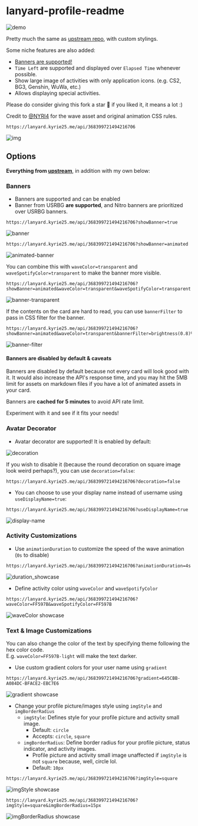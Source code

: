# lanyard-profile-readme

![demo](https://github.com/user-attachments/assets/577a760a-5a6e-43e2-94a3-0d5e09d75642)

Pretty much the same as [upstream repo](https://github.com/cnrad/lanyard-profile-readme), with custom stylings.

Some niche features are also added:

- [Banners are supported!](#banners)
- `Time Left` are supported and displayed over `Elapsed Time` whenever possible.
- Show large image of activities with only application icons. (e.g. CS2, BG3, Genshin, WuWa, etc.)
- Allows displaying special activities.

Please do consider giving this fork a star 🌟 if you liked it, it means a lot :)

Credit to [@NYRI4](https://github.com/NYRI4) for the wave asset and original animation CSS rules.

```url
https://lanyard.kyrie25.me/api/368399721494216706
```

![img](https://lanyard.kyrie25.me/api/368399721494216706)

## Options

**Everything from [upstream](https://github.com/cnrad/lanyard-profile-readme#options)**, in addition with my own below:

### Banners

- Banners are supported and can be enabled
- Banner from USRBG **are supported**, and Nitro banners are prioritized over USRBG banners.

```url
https://lanyard.kyrie25.me/api/368399721494216706?showBanner=true
```

![banner](https://github.com/user-attachments/assets/38f2f4e2-c80f-4ffd-9057-670536696776)

```url
https://lanyard.kyrie25.me/api/368399721494216706?showBanner=animated
```

![animated-banner](https://github.com/user-attachments/assets/bcdcb73a-bf6a-410f-8589-ec85f3e6b238)

You can combine this with `waveColor=transparent` and `waveSpotifyColor=transparent` to make the banner more visible.

```url
https://lanyard.kyrie25.me/api/368399721494216706?showBanner=animated&waveColor=transparent&waveSpotifyColor=transparent
```

![banner-transparent](https://github.com/user-attachments/assets/d2934faf-6c92-4dad-884f-43c57763a8ac)

If the contents on the card are hard to read, you can use `bannerFilter` to pass in CSS filter for the banner.

```url
https://lanyard.kyrie25.me/api/368399721494216706?showBanner=animated&waveColor=transparent&bannerFilter=brightness(0.8)%20blur(2px)
```

![banner-filter](https://github.com/user-attachments/assets/7b672045-8356-4691-af2d-fbd4e4945d3e)

#### Banners are disabled by default & caveats

Banners are disabled by default because not every card will look good with it. It would also increase the API's response time, and you may hit the 5MB limit for assets on markdown files if you have a lot of animated assets in your card.

Banners are **cached for 5 minutes** to avoid API rate limit.

Experiment with it and see if it fits your needs!

### Avatar Decorator

- Avatar decorator are supported! It is enabled by default:

![decoration](https://github.com/user-attachments/assets/a97b1304-1563-409b-a214-1a73a6f456ae)

If you wish to disable it (because the round decoration on square image look weird perhaps?), you can use `decoration=false`:

```url
https://lanyard.kyrie25.me/api/368399721494216706?decoration=false
```

- You can choose to use your display name instead of username using `useDisplayName=true`:

```url
https://lanyard.kyrie25.me/api/368399721494216706?useDisplayName=true
```
![display-name](https://github.com/user-attachments/assets/e2cb3d50-4885-46b0-9176-774dc43e2445)

### Activity Customizations

- Use `animationDuration` to customize the speed of the wave animation (`0s` to disable)

```url
https://lanyard.kyrie25.me/api/368399721494216706?animationDuration=4s
```

![duration_showcase](https://github.com/user-attachments/assets/d224e42d-ba04-490e-b3b0-656b4a27b4b0)


- Define activity color using `waveColor` and `waveSpotifyColor`

```url
https://lanyard.kyrie25.me/api/368399721494216706?waveColor=FF597B&waveSpotifyColor=FF597B
```

![waveColor showcase](https://user-images.githubusercontent.com/77577746/223082809-14b38bbc-c600-4b62-ba74-f242dada553b.svg)

### Text & Image Customizations

You can also change the color of the text by specifying theme following the hex color code. \
E.g. `waveColor=FF597B-light` will make the text darker.

- Use custom gradient colors for your user name using `gradient`

```url
https://lanyard.kyrie25.me/api/368399721494216706?gradient=645CBB-A084DC-BFACE2-EBC7E6
```

![gradient showcase](https://user-images.githubusercontent.com/77577746/223083367-828a7aba-dc1f-430d-89cf-a361c970e1cd.svg)

- Change your profile picture/images style using `imgStyle` and `imgBorderRadius`
  - `imgStyle`: Defines style for your profile picture and activity small image.
    - Default: `circle`
    - Accepts: `circle`, `square`
  - `imgBorderRadius`: Define border radius for your profile picture, status indicator, and activity images.
    - Profile picture and activity small image unaffected if `imgStyle` is not `square` because, well, circle lol.
    - Default: `10px`

```url
https://lanyard.kyrie25.me/api/368399721494216706?imgStyle=square
```

![imgStyle showcase](https://user-images.githubusercontent.com/77577746/227162049-8b99c39c-91f3-4e6a-bf37-f7dff5c64a6d.svg)

```url
https://lanyard.kyrie25.me/api/368399721494216706?imgStyle=square&imgBorderRadius=15px
```

![imgBorderRadius showcase](https://user-images.githubusercontent.com/77577746/227757276-84085324-249f-4eb8-93f2-c1149430543a.svg)
